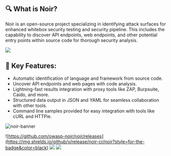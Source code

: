 ## 🔍 What is Noir?
Noir is an open-source project specializing in identifying attack surfaces for enhanced whitebox security testing and security pipeline. This includes the capability to discover API endpoints, web endpoints, and other potential entry points within source code for thorough security analysis.

![](https://github.com/noir-cr/.github/assets/13212227/5c6d29ce-ef37-4129-b3a3-2c90c8a75e37)

## 🚀 Key Features:

- Automatic identification of language and framework from source code.
- Uncover API endpoints and web pages with code analysis.
- Lightning-fast results integration with proxy tools like ZAP, Burpsuite, Caido, and more.
- Structured data output in JSON and YAML for seamless collaboration with other tools.
- Command line samples provided for easy integration with tools like cURL and HTTPie.

![noir-banner](https://github.com/noir-cr/noir/assets/13212227/01a428d8-910e-474b-9cbe-c28830cb230c)

![https://github.com/owasp-noir/noir/releases](https://img.shields.io/github/v/release/noir-cr/noir?style=for-the-badge&color=black)
![](https://img.shields.io/github/stars/noir-cr?style=for-the-badge)
![](https://img.shields.io/badge/Crystal-000000?style=for-the-badge&logo=crystal&logoColor=white)
